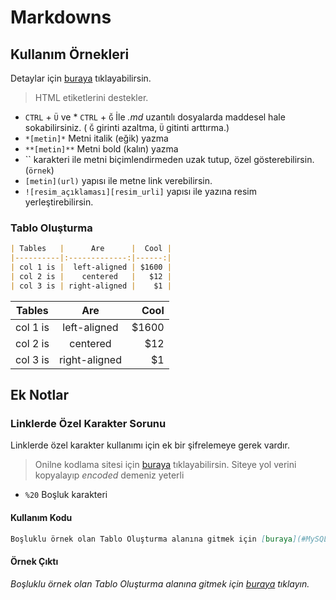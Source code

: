# Markdowns

## Kullanım Örnekleri

Detaylar için [buraya](https://guides.github.com/features/mastering-markdown/) tıklayabilirsin.

> HTML etiketlerini destekler.

* `CTRL` + `Ü` ve * `CTRL` + `Ğ` İle *.md* uzantılı dosyalarda maddesel hale sokabilirsiniz. ( `Ğ` girinti azaltma, `Ü` gitinti arttırma.)
* `*[metin]*` Metni italik (eğik) yazma
* `**[metin]**` Metni bold (kalın) yazma
* `` karakteri ile metni biçimlendirmeden uzak tutup, özel gösterebilirsin. (`örnek`)
* `[metin](url)` yapısı ile metne link verebilirsin.
* `![resim_açıklaması][resim_urli]` yapısı ile yazına resim yerleştirebilirsin.

### Tablo Oluşturma

```markdown
| Tables   |      Are      |  Cool |
|----------|:-------------:|------:|
| col 1 is |  left-aligned | $1600 |
| col 2 is |    centered   |   $12 |
| col 3 is | right-aligned |    $1 |
```

| Tables   |      Are      |  Cool |
|----------|:-------------:|------:|
| col 1 is |  left-aligned | $1600 |
| col 2 is |    centered   |   $12 |
| col 3 is | right-aligned |    $1 |

## Ek Notlar

### Linklerde Özel Karakter Sorunu

Linklerde özel karakter kullanımı için ek bir şifrelemeye gerek vardır.

> Onilne kodlama sitesi için [buraya](https://www.urlencoder.org/) tıklayabilirsin. Siteye yol verini kopyalayıp *encoded* demeniz yeterli

* `%20` Boşluk karakteri

#### Kullanım Kodu

```md
Boşluklu örnek olan Tablo Oluşturma alanına gitmek için [buraya](#MySQL%20Yapısı) tıklayın.
```

#### Örnek Çıktı

*Boşluklu örnek olan Tablo Oluşturma alanına gitmek için [buraya](#MySQL%20Yapısı) tıklayın.*